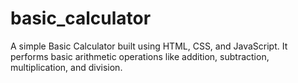 # basic_calculator
A simple Basic Calculator built using HTML, CSS, and JavaScript. It performs basic arithmetic operations like addition, subtraction, multiplication, and division.
